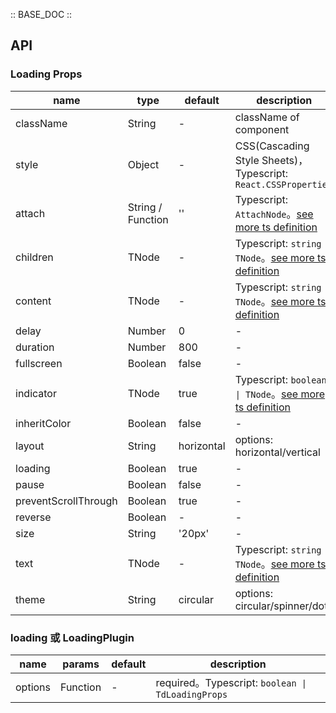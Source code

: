 :: BASE_DOC ::

## API

### Loading Props

name | type | default | description | required
-- | -- | -- | -- | --
className | String | - | className of component | N
style | Object | - | CSS(Cascading Style Sheets)，Typescript: `React.CSSProperties` | N
attach | String / Function | '' | Typescript: `AttachNode`。[see more ts definition](https://github.com/Tencent/tdesign-mobile-react/blob/develop/src/common.ts) | N
children | TNode | - | Typescript: `string \| TNode`。[see more ts definition](https://github.com/Tencent/tdesign-mobile-react/blob/develop/src/common.ts) | N
content | TNode | - | Typescript: `string \| TNode`。[see more ts definition](https://github.com/Tencent/tdesign-mobile-react/blob/develop/src/common.ts) | N
delay | Number | 0 | \- | N
duration | Number | 800 | \- | N
fullscreen | Boolean | false | \- | N
indicator | TNode | true | Typescript: `boolean \| TNode`。[see more ts definition](https://github.com/Tencent/tdesign-mobile-react/blob/develop/src/common.ts) | N
inheritColor | Boolean | false | \- | N
layout | String | horizontal | options: horizontal/vertical | N
loading | Boolean | true | \- | N
pause | Boolean | false | \- | N
preventScrollThrough | Boolean | true | \- | N
reverse | Boolean | - | \- | N
size | String | '20px' | \- | N
text | TNode | - | Typescript: `string \| TNode`。[see more ts definition](https://github.com/Tencent/tdesign-mobile-react/blob/develop/src/common.ts) | N
theme | String | circular | options: circular/spinner/dots | N

### loading 或 LoadingPlugin

name | params | default | description
-- | -- | -- | --
options | Function | - | required。Typescript: `boolean \| TdLoadingProps`
